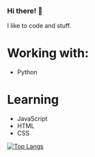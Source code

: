 ### Hi there! 👋
I like to code and stuff.
# Working with:
 - Python
# Learning
 - JavaScript
 - HTML
 - CSS


  [![Top Langs](https://github-readme-stats-git-masterrstaa-rickstaa.vercel.app/api/top-langs/?username=anuraghazra)](https://github.com/Chakraless/github-readme-stats)
<!---
Chakraless/Chakraless is a ✨ special ✨ repository because its `README.md` (this file) appears on your GitHub profile.
You can click the Preview link to take a look at your changes.
--->
